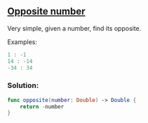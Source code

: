 ## [Opposite number](https://www.codewars.com/kata/56dec885c54a926dcd001095/train/swift)

Very simple, given a number, find its opposite.

Examples:
```swift
1 : -1
14 : -14
-34 : 34
```

### Solution:
```swift
func opposite(number: Double) -> Double {
    return -number
}
```
